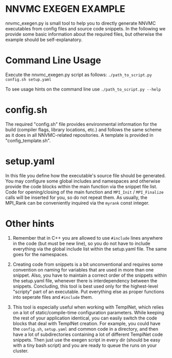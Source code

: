 # NNVMC EXEGEN EXAMPLE

nnvmc_exegen.py is small tool to help you to directly generate NNVMC executables from config files and source code snippets.
In the following we provide some basic information about the required files, but otherwise the example should be self-explanatory.

# Command Line Usage
Execute the nnvmc_exegen.py script as follows:
`./path_to_script.py config.sh setup.yaml`

To see usage hints on the command line use
`./path_to_script.py --help`


# config.sh
The required "config.sh" file provides environmental information for the build (compiler flags, library locations, etc.)
and follows the same scheme as it does in all NNVMC-related repositories. A template is provided in "config_template.sh".

# setup.yaml
In this file you define how the executable's source file should be generated. You may configure some global includes and namespaces
and otherwise provide the code blocks within the main function via the snippet file list. Code for opening/closing of the main function
and `MPI_Init` / `MPI_Finalize` calls will be inserted for you, so do not repeat them. As usually, the MPI_Rank can be conveniently inquired
via the `myrank` const integer.

# Other hints
1) Remember that in C++ you are allowed to use `#include` lines anywhere in the code (but must be new line), so you do not have to include everything
via the global include list within the setup.yaml file. The same goes for the namespaces.

2) Creating code from snippets is a bit unconventional and requires some convention on naming for variables that are used in more than one snippet.
   Also, you have to maintain a correct order of the snippets within the setup.yaml file, whenever there is interdependency between the snippets.
   Concluding, this tool is best used only for the highest-level "scripty" part of an executable. Put everything else as proper functions into
   seperate files and `#include` them.

3) This tool is especially useful when working with TemplNet, which relies on a lot of static/compile-time configuration parameters.
   While keeping the rest of your application identical, you can easily switch the code blocks that deal with TemplNet creation. For example,
   you could have the `config.sh`, `setup.yaml` and common code in a directory, and then have a lot of subdirectories containing a lot of different
   TemplNet code snippets. Then just use the exegen script in every dir (should be easy with a tiny bash script) and you are ready to queue the runs on your cluster.
